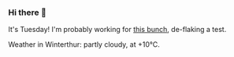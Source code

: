 ### Hi there :wave:

It's Tuesday! I'm probably working for [this bunch](https://github.com/kohofinancial), de-flaking a test.

Weather in Winterthur: partly cloudy, at +10°C.
